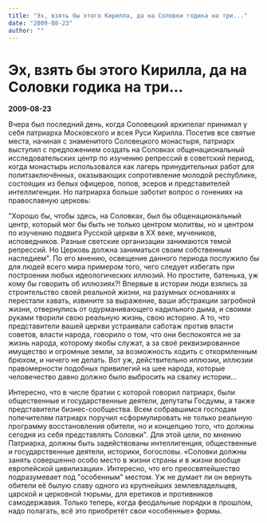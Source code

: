 ```yaml
---
title: "Эх, взять бы этого Кирилла, да на Соловки годика на три..."
date: "2009-08-23"
author: ""
---
```


# Эх, взять бы этого Кирилла, да на Соловки годика на три...

**2009-08-23** 

Вчера был последний день, когда Соловецкий архипелаг принимал у себя патриарха Московского и всея Руси Кирилла. Посетив все святые места, начиная с знаменитого Соловецкого монастыря, патриарх выступил с предложением создать на Соловках общенациональный исследовательских центр по изучению репрессий в советский период, когда монастырь использовался как лагерь принудительных работ для политзаключённых, оказывающих сопротивление молодой республике, состоящих из белых офицеров, попов, эсеров и представителей интеллигенции. Но патриарха больше заботит вопрос о гонениях на православную церковь:

"Хорошо бы, чтобы здесь, на Соловках, был бы общенациональный центр, который мог бы быть не только центром молитвы, но и центром по изучению подвига Русской церкви в ХХ веке, мучеников, исповедников. Разные светские организации занимаются темой репрессий. Но Церковь должна заниматься своим собственным наследием". По его мнению, освещение данного периода послужило бы для людей всего мира примером того, чего следует избегать при построении любых идеологических иллюзий. Но простите, батенька, уж кому бы говорить об иллюзиях?! Впервые в истории люди взялись за строительство своей реальной жизни, на разумных основаниях и перестали хавать, извините за выражение, ваши абстракции загробной жизни, отвернулись от одурманивающего кадильного дыма, и своими руками творили свою реальную жизнь, свою историю. А то, что представители вашей церкви устраивали саботаж против власти советов, власти народа, говорило о том, что они беспокоятся не за жизнь народа, которому якобы служат, а за своё реквизированное имущество и огромные земли, за возможность ходить с откормленным брюхом, и ничего не делать. Вот уж, действительно иллюзии, иллюзии правомерности подобных привилегий на шее народа, которые человечество давно должно было выбросить на свалку истории...

Интересно, что в числе братии с которой говорил патриарх, были общественные и государственные деятели, депутаты Госдумы, а также представители бизнес-сообщества. Всем собравшимся господам попечителям патриарх поручил «сформулировать не только реальную программу восстановления обители, но и концепцию того, что должны сегодня из себя представлять Соловки". Для этой цели, по мнению Патриарха, должны быть задействованы интеллигенция, общественные и государственные деятели, историки, богословы. «Соловки должны занять совершенно особо место в жизни страны и в жизни вообще европейской цивилизации». Интересно, что его преосвятейшество подразумевает под "особенным" местом. Уж не думает ли он вернуть обители её былую славу одного из крупнейших землевладельцев, царской и церковной тюрьмы, для еретиков и противников самодержавия. Только теперь, когда феодальные порядки в прошлом, надо полагать, всё это приобретёт свои «особенные» формы.